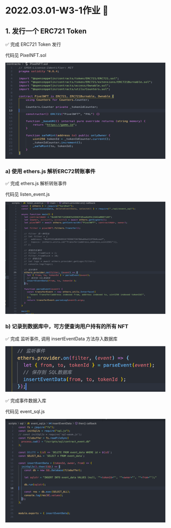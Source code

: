 # 2022.03.01-W3-1作业 📔

## 1. 发⾏⼀个 ERC721 Token

✅ 完成 ERC721 Token 发行

代码见 PixelNFT.sol

  <img style="width:500px;height:300px" src="./2022-03-13-16-19-54.png"  alt="见根目录图片"/>

### a) 使⽤ ethers.js 解析ERC72转账事件

✅ 完成 ethers.js 解析转账事件

代码见 listen_event.js

<img style="width:500px;height:350px" src="./2022-03-13-16-22-56.png"  alt="见根目录图片"/>


### b) 记录到数据库中，可⽅便查询⽤户持有的所有 NFT

✅ 完成 监听事件, 调用 insertEventData 方法存入数据库

<img style="width:500px;height110px" src="./2022-03-13-16-24-37.png"  alt="见根目录图片"/>

✅ 完成事件数据入库

代码见 event_sql.js

<img style="width:500px;height110px" src="./2022-03-13-16-26-15.png"  alt="见根目录图片"/>




